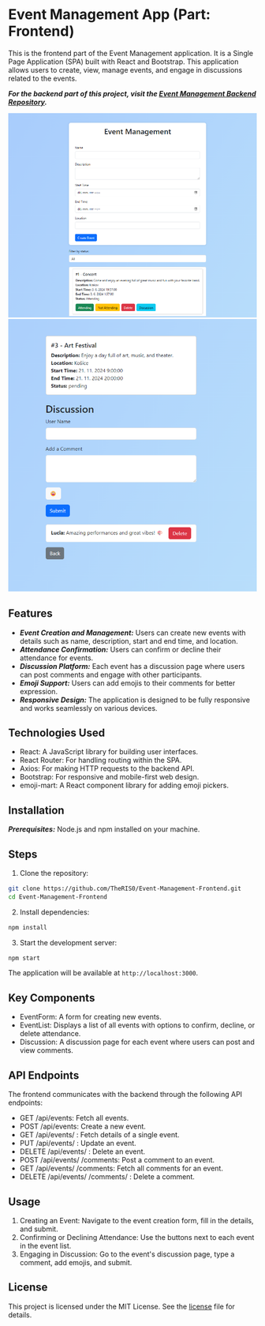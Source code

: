 # Event Management App (Part: Frontend)

This is the frontend part of the Event Management application. It is a Single Page Application (SPA) built with React and Bootstrap. This application allows users to create, view, manage events, and engage in discussions related to the events.

***For the backend part of this project, visit the [Event Management Backend Repository](https://github.com/TheRIS0/Event-Management-Backend).***

![Webpage Screenshot](webpage.png)
![Discussion Screenshot](discussion.png)

## Features
* ***Event Creation and Management:*** Users can create new events with details such as name, description, start and end time, and location.
* ***Attendance Confirmation:*** Users can confirm or decline their attendance for events.
* ***Discussion Platform:*** Each event has a discussion page where users can post comments and engage with other participants.
* ***Emoji Support:*** Users can add emojis to their comments for better expression.
* ***Responsive Design:*** The application is designed to be fully responsive and works seamlessly on various devices.

## Technologies Used
* React: A JavaScript library for building user interfaces.
* React Router: For handling routing within the SPA.
* Axios: For making HTTP requests to the backend API.
* Bootstrap: For responsive and mobile-first web design.
* emoji-mart: A React component library for adding emoji pickers.

## Installation
***Prerequisites:***  Node.js and npm installed on your machine.

## Steps
1. Clone the repository:

```bash
git clone https://github.com/TheRIS0/Event-Management-Frontend.git
cd Event-Management-Frontend
```

2. Install dependencies:

```bash
npm install
```

3. Start the development server:

```bash
npm start
```
The application will be available at `http://localhost:3000`.

## Key Components

* EventForm: A form for creating new events.
* EventList: Displays a list of all events with options to confirm, decline, or delete attendance.
* Discussion: A discussion page for each event where users can post and view comments.

## API Endpoints

The frontend communicates with the backend through the following API endpoints:
- GET /api/events: Fetch all events.
- POST /api/events: Create a new event.
- GET /api/events/
: Fetch details of a single event.
- PUT /api/events/
: Update an event.
- DELETE /api/events/
: Delete an event.
- POST /api/events/
/comments: Post a comment to an event.
- GET /api/events/
/comments: Fetch all comments for an event.
- DELETE /api/events/
/comments/
: Delete a comment.

## Usage 

1. Creating an Event: Navigate to the event creation form, fill in the details, and submit.
2. Confirming or Declining Attendance: Use the buttons next to each event in the event list.
3. Engaging in Discussion: Go to the event's discussion page, type a comment, add emojis, and submit.

## License

This project is licensed under the MIT License. See the [license](license) file for details.
